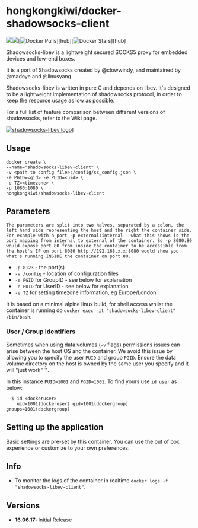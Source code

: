 # hongkongkiwi/docker-shadowsocks-client
[![](https://images.microbadger.com/badges/version/hongkongkiwi/docker-shadowsocks-libev-client.svg)](https://microbadger.com/images/hongkongkiwi/docker-shadowsocks-libev-client "Get your own version badge on microbadger.com")[![](https://images.microbadger.com/badges/image/hongkongkiwi/docker-shadowsocks-libev-client.svg)](http://microbadger.com/images/hongkongkiwi/shadowsocks-libev-client "Get your own image badge on microbadger.com")[![Docker Pulls](https://img.shields.io/docker/pulls/hongkongkiwi/docker-shadowsocks-libev-client.svg)][hub][![Docker Stars](https://img.shields.io/docker/stars/hongkongkiwi/docker-shadowsocks-libev-client.svg)][hub]

Shadowsocks-libev is a lightweight secured SOCKS5 proxy for embedded devices and low-end boxes.

It is a port of Shadowsocks created by @clowwindy, and maintained by @madeye and @linusyang.

Shadowsocks-libev is written in pure C and depends on libev. It's designed to be a lightweight implementation of shadowsocks protocol, in order to keep the resource usage as low as possible.

For a full list of feature comparison between different versions of shadowsocks, refer to the Wiki page.

[![shadowsocks-libev logo](https://gaukas.wang/wp-content/uploads/2015/11/Shadowsocks.png)](https://github.com/shadowsocks/shadowsocks-libev)]

## Usage

```
docker create \
--name="shadowsocks-libev-client" \
-v <path to config file>:/config/ss_config.json \
-e PGID=<gid> -e PUID=<uid> \
-e TZ=<timezone> \
-p 1080:1080 \
hongkongkiwi/shadowsocks-libev-client
```

## Parameters

`The parameters are split into two halves, separated by a colon, the left hand side representing the host and the right the container side.
For example with a port -p external:internal - what this shows is the port mapping from internal to external of the container.
So -p 8080:80 would expose port 80 from inside the container to be accessible from the host's IP on port 8080
http://192.168.x.x:8080 would show you what's running INSIDE the container on port 80.`


* `-p 8123` - the port(s)
* `-v /config` - location of configuration files
* `-e PGID` for GroupID - see below for explanation
* `-e PUID` for UserID - see below for explanation
* `-e TZ` for setting timezone information, eg Europe/London

It is based on a minimal alpine linux build, for shell access whilst the container is running do `docker exec -it "shadowsocks-libev-client" /bin/bash`.

### User / Group Identifiers

Sometimes when using data volumes (`-v` flags) permissions issues can arise between the host OS and the container. We avoid this issue by allowing you to specify the user `PUID` and group `PGID`. Ensure the data volume directory on the host is owned by the same user you specify and it will "just work" ™.

In this instance `PUID=1001` and `PGID=1001`. To find yours use `id user` as below:

```
  $ id <dockeruser>
    uid=1001(dockeruser) gid=1001(dockergroup) groups=1001(dockergroup)
```

## Setting up the application

Basic settings are pre-set by this container.  You can use the out of box experience or customize to your own preferences.


## Info

* To monitor the logs of the container in realtime `docker logs -f "shadowsocks-libev-client"`.

## Versions

+ **16.06.17:** Initial Release
